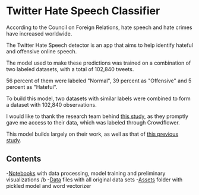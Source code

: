 # Twitter Hate Speech Classifier

According to the Council on Foreign Relations, hate speech and hate crimes have increased worldwide.

The Twitter Hate Speech detector is an app that aims to help identify hateful and offensive online speech.

The model used to make these predictions was trained on a combination of two labeled datasets, with a total of 102,840 tweets.

56 percent of them were labeled "Normal", 39 percent as "Offensive" and 5 percent as "Hateful".

To build this model, two datasets with similar labels were combined to form a dataset with 102,840 observations.

I would like to thank the research team behind [this study](https://arxiv.org/pdf/1802.00393.pdf), as they promptly gave me access to their data, which was labeled through Crowdflower.

This model builds largely on their work, as well as that of [this previous study](https://aaai.org/ocs/index.php/ICWSM/ICWSM17/paper/view/15665).

## Contents

-[Notebooks](https://github.com/nchibana/twitter-speech-classifier/tree/master/notebooks) with data processing, model training and preliminary visualizations /b
-[Data](https://github.com/nchibana/twitter-speech-classifier/tree/master/notebooks/data) files with all original data sets
-[Assets](https://github.com/nchibana/twitter-speech-classifier/tree/master/assets) folder with pickled model and word vectorizer

